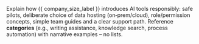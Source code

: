 Explain how {{ company_size_label }} introduces AI tools responsibly: 
safe pilots, deliberate choice of data hosting (on‑prem/cloud), role/permission concepts, 
simple team guides and a clear support path. 
Reference **categories** (e.g., writing assistance, knowledge search, process automation) with narrative examples – no lists.

